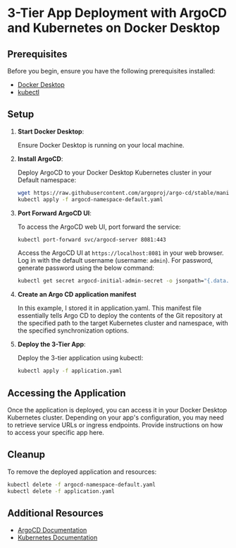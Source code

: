 # 3-Tier App Deployment with ArgoCD and Kubernetes on Docker Desktop

## Prerequisites

Before you begin, ensure you have the following prerequisites installed:

- [Docker Desktop](https://www.docker.com/products/docker-desktop)
- [kubectl](https://kubernetes.io/docs/tasks/tools/install-kubectl/)

## Setup

1. **Start Docker Desktop**:

   Ensure Docker Desktop is running on your local machine.

2. **Install ArgoCD**:

   Deploy ArgoCD to your Docker Desktop Kubernetes cluster in your Default namespace:

   ```bash
   wget https://raw.githubusercontent.com/argoproj/argo-cd/stable/manifests/install.yaml -O argocd-namespace-default.yaml
   kubectl apply -f argocd-namespace-default.yaml
   ```

3. **Port Forward ArgoCD UI**:

   To access the ArgoCD web UI, port forward the service:

   ```bash
   kubectl port-forward svc/argocd-server 8081:443
   ```

   Access the ArgoCD UI at `https://localhost:8081` in your web browser. Log in with the default username (username: `admin`). For password, generate password using the below command:
   
   ```bash
   kubectl get secret argocd-initial-admin-secret -o jsonpath="{.data.password}" | base64 --decode && echo
   ```

4. **Create an Argo CD application manifest** 

   In this example, I stored it in application.yaml. This manifest file essentially tells Argo CD to deploy the contents of the Git repository at the specified path to the target Kubernetes cluster and namespace, with the specified synchronization options.

5. **Deploy the 3-Tier App**:

   Deploy the 3-tier application using kubectl:

   ```bash
   kubectl apply -f application.yaml
   ```

## Accessing the Application

Once the application is deployed, you can access it in your Docker Desktop Kubernetes cluster. Depending on your app's configuration, you may need to retrieve service URLs or ingress endpoints. Provide instructions on how to access your specific app here.

## Cleanup

To remove the deployed application and resources:

```bash
kubectl delete -f argocd-namespace-default.yaml
kubectl delete -f application.yaml
```

## Additional Resources

- [ArgoCD Documentation](https://argo-cd.readthedocs.io/)
- [Kubernetes Documentation](https://kubernetes.io/docs/home/)
